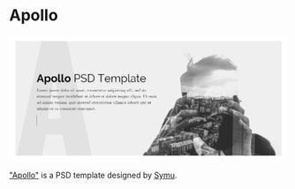 # Apollo

![Apollo](https://github.com/anna-wro/apollo/blob/master/screenshots/screenshot.png)

["Apollo"](http://anna.pm/apollo) is a PSD template designed by [Symu](https://symu.co/freebies/templates-4/apollo-psd-template/).
